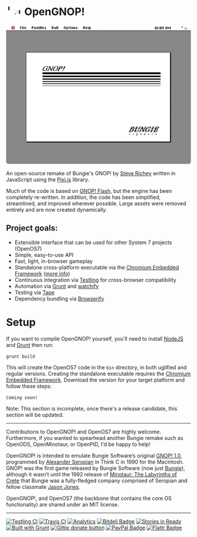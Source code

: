 # ![GNOP! Icon](assets/icon-readme.png) OpenGNOP!

<p align="center">
<img src="assets/screenshot.png" alt="GNOP! Screenshot"/>
</p>

An open-source remake of Bungie's GNOP! by [Steve Richey](https://github.com/steverichey) written in JavaScript using the [Pixi.js](http://www.pixijs.com/) library.

Much of the code is based on [GNOP! Flash](https://github.com/steverichey/gnopflash), but the engine has been completely re-written.  In addition, the code has been simplified, streamlined, and improved wherever possible.  Large assets were removed entirely and are now created dynamically.

## Project goals:
* Extensible interface that can be used for other System 7 projects (OpenOS7)
* Simple, easy-to-use API
* Fast, light, in-browser gameplay
* Standalone cross-platform executable via the [Chromium Embedded Framework](https://code.google.com/p/chromiumembedded/) ([more info](http://software.intel.com/en-us/html5/blogs/an-html5-project-with-chromium-embedded-framework))
* Continuous integration via [Testling](https://ci.testling.com/) for cross-browser compatibility
* Automation via [Grunt](http://gruntjs.com/) and [watchify](https://www.npmjs.org/package/watchify)
* Testing via [Tape](https://www.npmjs.org/package/tape)
* Dependency bundling via [Browserify](http://browserify.org/)

# Setup

If you want to compile OpenGNOP! yourself, you'll need to install [NodeJS](http://nodejs.org/) and [Grunt](http://gruntjs.com/) then run:

````
grunt build
````

This will create the OpenOS7 code in the `bin` directory, in both uglified and regular versions. Creating the standalone executable requires the [Chromium Embedded Framework](https://code.google.com/p/chromiumembedded/). Download the version for your target platform and follow these steps:

````
Coming soon!
````

Note: This section is incomplete, once there's a release candidate, this section will be updated.

---

Contributions to OpenGNOP! and OpenOS7 are highly welcome. Furthermore, if you wanted to spearhead another Bungie remake such as OpenODS, OpenMinotaur, or OpenPID, I'd be happy to help!

OpenGNOP! is intended to emulate Bungie Software’s original [GNOP! 1.0](http://en.wikipedia.org/wiki/Gnop!), programmed by [Alexander Seropian](http://en.wikipedia.org/wiki/Alex_Seropian) in Think C in 1990 for the Macintosh. GNOP! was the first game released by Bungie Software (now just [Bungie](http://www.bungie.net)), although it wasn’t until the 1992 release of [Minotaur: The Labyrinths of Crete](http://en.wikipedia.org/wiki/Minotaur:_The_Labyrinths_of_Crete) that Bungie was a fully-fledged company comprised of Seropian and fellow classmate [Jason Jones](http://en.wikipedia.org/wiki/Jason_Jones_(programmer)).

OpenGNOP!, and OpenOS7 (the backbone that contains the core OS functionality) are shared under an MIT license. 

---

[![Testling CI](https://ci.testling.com/steverichey/OpenGNOP.png)](https://ci.testling.com/steverichey/OpenGNOP "OpenGNOP! Continuous Integration via Testling")
[![Travis CI](https://travis-ci.org/steverichey/OpenGNOP.png)](https://travis-ci.org/steverichey/OpenGNOP "OpenGNOP! Continuous Integration via TravisCI")  [![Analytics](https://ga-beacon.appspot.com/UA-47369324-5/OpenGNOP/readme)](https://github.com/igrigorik/ga-beacon "OpenGNOP! Analytics via GA-Beacon")  [![Bitdeli Badge](https://d2weczhvl823v0.cloudfront.net/steverichey/opengnop/trend.png)](https://bitdeli.com/free "OpenGNOP! Analytics via Bitdeli")  [![Stories in Ready](https://badge.waffle.io/steverichey/opengnop.png?label=ready&title=Ready)](https://waffle.io/steverichey/opengnop "OpenGNOP! Issue Tracking via Waffle.io")  [![Built with Grunt](https://cdn.gruntjs.com/builtwith.png)](http://gruntjs.com/ "OpenGNOP! is built with GruntJS")
[![Gittip donate button](http://img.shields.io/gittip/steverichey.png)](https://www.gittip.com/steverichey/ "Support the development of OpenGNOP! via Gittip")  [![PayPal Badge](http://img.shields.io/paypal/donate.png?color=yellow)](https://www.paypal.com/cgi-bin/webscr?cmd=_donations&business=stevenpatrickrichey%40gmail.com&item_name=Open%20source%20donation%20to%20Steve%20Richey&currency_code=USD&bn=PP-DonationsBF%3abtn_donate_SM%2egif%3aNonHosted "Support the development of OpenGNOP! via Paypal") [![Flattr Badge](http://img.shields.io/badge/flattr-donate-orange.svg)](https://flattr.com/submit/auto?user_id=steverichey&url=https://github.com/steverichey/opengnop&title=opengnop&language=&tags=github&category=software)